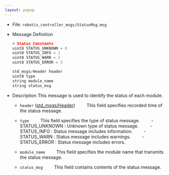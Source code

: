 ```yaml
---
layout: popup
---
```


- File: `robotis_controller_msgs/StatusMsg.msg`

- Message Definition
  ```c
  # Status Constants
  uint8 STATUS_UNKNOWN = 0
  uint8 STATUS_INFO = 1
  uint8 STATUS_WARN = 2
  uint8 STATUS_ERROR = 3

  std_msgs/Header header
  uint8 type
  string module_name
  string status_msg
  ```

- Description
This message is used to identify the status of each module.

    * `header` ([std_msgs/Header])
&emsp;&emsp; This field specifies recorded time of the status message.

    * `type`
&emsp;&emsp; This field specifies the type of status message.
&emsp;&emsp; - STATUS_UNKNOWN : Unknown type of status message.
&emsp;&emsp; - STATUS_INFO : Status message includes information.
&emsp;&emsp; - STATUS_WARN : Status message includes warnings.
&emsp;&emsp; - STATUS_ERROR : Status message includes errors.

    * `module_name`
&emsp;&emsp; This field specifies the module name that transmits the status message.

    * `status_msg`
&emsp;&emsp; This field contains contents of the status message.

[std_msgs/Header]: /docs/en/platform/msgs/std_msgs_header/#std-msgs-header
